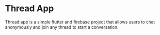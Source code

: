 # Thread App

Thread app is a simple flutter and firebase project that allows users to chat anonymously and join any thread to start a conversation.
